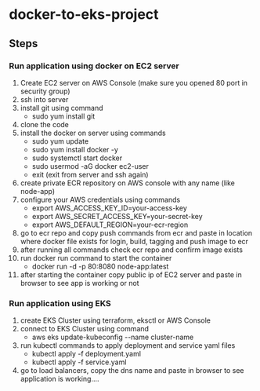 # docker-to-eks-project

## Steps ##

### Run application using docker on EC2 server

1. Create EC2 server on AWS Console (make sure you opened 80 port in security group)
2. ssh into server
3. install git using command
    * sudo yum install git
4. clone the code
5. install the docker on server using commands
    * sudo yum update
    * sudo yum install docker -y
    * sudo systemctl start docker
    * sudo usermod -aG docker ec2-user
    * exit (exit from server and ssh again)
6. create private ECR repository on AWS console with any name (like node-app)
7. configure your AWS credentials using commands
    * export AWS_ACCESS_KEY_ID=your-access-key
    * export AWS_SECRET_ACCESS_KEY=your-secret-key
    * export AWS_DEFAULT_REGION=your-ecr-region
8. go to ecr repo and copy push commands from ecr and paste in location where docker file exists for login, build, tagging and push image to ecr
9. after running all commands check ecr repo and confirm image exists
10. run docker run command to start the container
    * docker run -d -p 80:8080 node-app:latest
11. after starting the container copy public ip of EC2 server and paste in browser to see app is working or not

### Run application using EKS

1. create EKS Cluster using terraform, eksctl or AWS Console
2. connect to EKS Cluster using command
    * aws eks update-kubeconfig --name cluster-name
3. run kubectl commands to apply deployment and service yaml files
    * kubectl apply -f deployment.yaml
    * kubectl apply -f service.yaml
4. go to load balancers, copy the dns name and paste in browser to see application is working....
